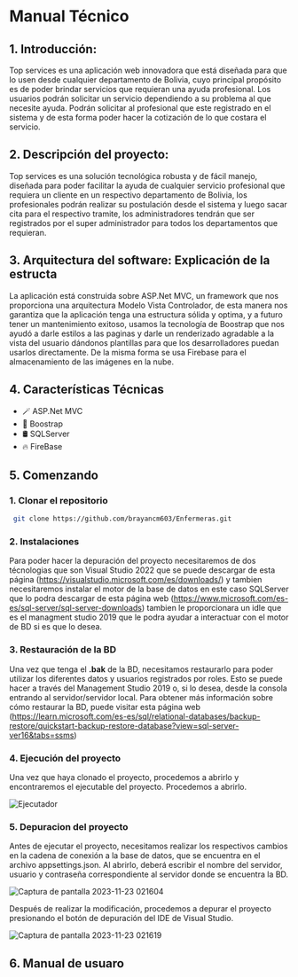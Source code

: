 # Manual Técnico

## 1. Introducción:
Top services es una aplicación web innovadora que está diseñada para que lo usen desde cualquier departamento de Bolivia, cuyo principal propósito es de poder brindar servicios que requieran una ayuda profesional. Los usuarios podrán solicitar un servicio dependiendo a    su problema al que necesite ayuda. Podrán solicitar al profesional que este registrado en el sistema y de esta forma poder hacer la cotización de lo que costara el servicio.
## 2. Descripción del proyecto:
Top services es una solución tecnológica robusta y de fácil manejo, diseñada para poder facilitar la ayuda de cualquier servicio profesional que requiera un cliente en un respectivo departamento de Bolivia, los profesionales podrán realizar su postulación desde el sistema y luego sacar cita para el respectivo tramite, los administradores tendrán que ser registrados por el super administrador para todos los departamentos que requieran.
## 3. Arquitectura del software: Explicación de la estructa
La aplicación está construida sobre ASP.Net MVC, un framework que nos proporciona una arquitectura Modelo Vista Controlador, de esta manera nos garantiza que la aplicación tenga una estructura sólida y optima, y a futuro tener un mantenimiento exitoso, usamos la tecnología de Boostrap que nos ayudó a darle estilos a las paginas y darle un renderizado agradable a la vista del usuario dándonos plantillas para que los desarrolladores puedan usarlos directamente. De la misma forma se usa Firebase para el almacenamiento de las imágenes en la nube.
## 4. Características Técnicas
- 🪄 ASP.Net MVC
- 🎨 Boostrap
- 🛢️ SQLServer
- 🔥 FireBase
## 5. Comenzando
### 1. Clonar el repositorio
   
  ```bash
   git clone https://github.com/brayancm603/Enfermeras.git
 ```
### 2. Instalaciones
Para poder hacer la depuración del proyecto necesitaremos de dos técnologias que son Visual Studio 2022 que se puede descargar de esta página (https://visualstudio.microsoft.com/es/downloads/) y tambien necesitaremos instalar el motor de la base de datos en este caso SQLServer que lo podra descargar de esta página web (https://www.microsoft.com/es-es/sql-server/sql-server-downloads) tambien le proporcionara un idle que es el managment studio 2019 que le podra ayudar a interactuar con el motor de BD si es que lo desea.

### 3. Restauración de la BD
Una vez que tenga el **.bak** de la BD, necesitamos restaurarlo para poder utilizar los diferentes datos y usuarios registrados por roles. Esto se puede hacer a través del Management Studio 2019 o, si lo desea, desde la consola entrando al servidor/servidor local. Para obtener más información sobre cómo restaurar la BD, puede visitar esta página web (https://learn.microsoft.com/es-es/sql/relational-databases/backup-restore/quickstart-backup-restore-database?view=sql-server-ver16&tabs=ssms)

### 4. Ejecución del proyecto 
Una vez que haya clonado el proyecto, procedemos a abrirlo y encontraremos el ejecutable del proyecto. Procedemos a abrirlo.

![Ejecutador](https://github.com/brayancm603/Enfermeras/assets/90205529/3383a1b5-ce87-4e85-a2f9-0df7b19e65f7)

### 5. Depuracion del proyecto 
Antes de ejecutar el proyecto, necesitamos realizar los respectivos cambios en la cadena de conexión a la base de datos, que se encuentra en el archivo appsettings.json. Al abrirlo, deberá escribir el nombre del servidor, usuario y contraseña correspondiente al servidor donde se encuentra la BD.

![Captura de pantalla 2023-11-23 021604](https://github.com/brayancm603/Enfermeras/assets/90205529/0c0ebc83-3c81-4f59-a6a8-68d35d07d437)

Después de realizar la modificación, procedemos a depurar el proyecto presionando el botón de depuración del IDE de Visual Studio.

![Captura de pantalla 2023-11-23 021619](https://github.com/brayancm603/Enfermeras/assets/90205529/2771c4c8-ea64-4334-b38d-63513645db73)

## 6. Manual de usuaro 


